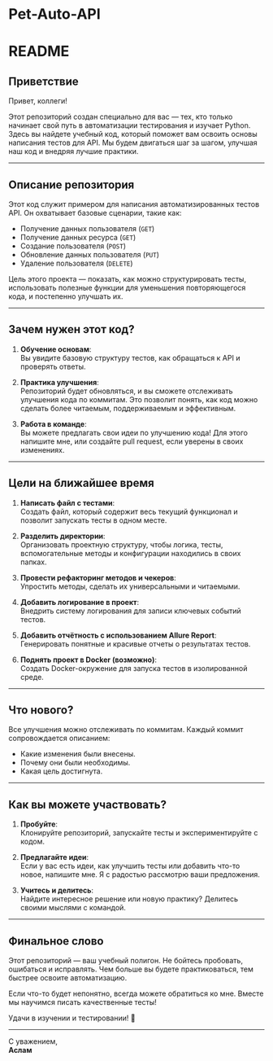 # Pet-Auto-API

# README

## Приветствие

Привет, коллеги!

Этот репозиторий создан специально для вас — тех, кто только начинает свой путь в автоматизации тестирования и изучает Python. Здесь вы найдете учебный код, который поможет вам освоить основы написания тестов для API. Мы будем двигаться шаг за шагом, улучшая наш код и внедряя лучшие практики.

---

## Описание репозитория

Этот код служит примером для написания автоматизированных тестов API. Он охватывает базовые сценарии, такие как:
- Получение данных пользователя (`GET`)
- Получение данных ресурса (`GET`)
- Создание пользователя (`POST`)
- Обновление данных пользователя (`PUT`)
- Удаление пользователя (`DELETE`)

Цель этого проекта — показать, как можно структурировать тесты, использовать полезные функции для уменьшения повторяющегося кода, и постепенно улучшать их.

---

## Зачем нужен этот код?

1. **Обучение основам**:  
   Вы увидите базовую структуру тестов, как обращаться к API и проверять ответы.

2. **Практика улучшения**:  
   Репозиторий будет обновляться, и вы сможете отслеживать улучшения кода по коммитам. Это позволит понять, как код можно сделать более читаемым, поддерживаемым и эффективным.

3. **Работа в команде**:  
   Вы можете предлагать свои идеи по улучшению кода! Для этого напишите мне, или создайте pull request, если уверены в своих изменениях.

---

## Цели на ближайшее время

1. **Написать файл с тестами**:  
   Создать файл, который содержит весь текущий функционал и позволит запускать тесты в одном месте.

2. **Разделить директории**:  
   Организовать проектную структуру, чтобы логика, тесты, вспомогательные методы и конфигурации находились в своих папках.

3. **Провести рефакторинг методов и чекеров**:  
   Упростить методы, сделать их универсальными и читаемыми.

4. **Добавить логирование в проект**:  
   Внедрить систему логирования для записи ключевых событий тестов.

5. **Добавить отчётность с использованием Allure Report**:  
   Генерировать понятные и красивые отчеты о результатах тестов.

6. **Поднять проект в Docker (возможно)**:  
   Создать Docker-окружение для запуска тестов в изолированной среде.

---

## Что нового?

Все улучшения можно отслеживать по коммитам. Каждый коммит сопровождается описанием:
- Какие изменения были внесены.
- Почему они были необходимы.
- Какая цель достигнута.

---

## Как вы можете участвовать?

1. **Пробуйте**:  
   Клонируйте репозиторий, запускайте тесты и экспериментируйте с кодом.

2. **Предлагайте идеи**:  
   Если у вас есть идеи, как улучшить тесты или добавить что-то новое, напишите мне. Я с радостью рассмотрю ваши предложения.

3. **Учитесь и делитесь**:  
   Найдите интересное решение или новую практику? Делитесь своими мыслями с командой.

---

## Финальное слово

Этот репозиторий — ваш учебный полигон. Не бойтесь пробовать, ошибаться и исправлять. Чем больше вы будете практиковаться, тем быстрее освоите автоматизацию. 

Если что-то будет непонятно, всегда можете обратиться ко мне. Вместе мы научимся писать качественные тесты!

Удачи в изучении и тестировании! 🚀

---

С уважением,  
**Аслам**